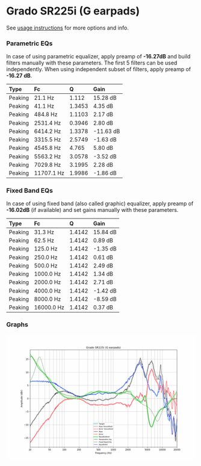 # Grado SR225i (G earpads)
See [usage instructions](https://github.com/jaakkopasanen/AutoEq#usage) for more options and info.

### Parametric EQs
In case of using parametric equalizer, apply preamp of **-16.27dB** and build filters manually
with these parameters. The first 5 filters can be used independently.
When using independent subset of filters, apply preamp of **-16.27 dB**.

| Type    | Fc         |      Q | Gain      |
|:--------|:-----------|:-------|:----------|
| Peaking | 21.1 Hz    | 1.112  | 15.28 dB  |
| Peaking | 41.1 Hz    | 1.3453 | 4.35 dB   |
| Peaking | 484.8 Hz   | 1.1103 | 2.17 dB   |
| Peaking | 2531.4 Hz  | 0.3946 | 2.80 dB   |
| Peaking | 6414.2 Hz  | 1.3378 | -11.63 dB |
| Peaking | 3315.5 Hz  | 2.5749 | -1.63 dB  |
| Peaking | 4545.8 Hz  | 4.765  | 5.80 dB   |
| Peaking | 5563.2 Hz  | 3.0578 | -3.52 dB  |
| Peaking | 7029.8 Hz  | 3.1995 | 2.28 dB   |
| Peaking | 11707.1 Hz | 1.9986 | -1.86 dB  |

### Fixed Band EQs
In case of using fixed band (also called graphic) equalizer, apply preamp of **-16.02dB**
(if available) and set gains manually with these parameters.

| Type    | Fc         |      Q | Gain     |
|:--------|:-----------|:-------|:---------|
| Peaking | 31.3 Hz    | 1.4142 | 15.84 dB |
| Peaking | 62.5 Hz    | 1.4142 | 0.89 dB  |
| Peaking | 125.0 Hz   | 1.4142 | -1.35 dB |
| Peaking | 250.0 Hz   | 1.4142 | 0.61 dB  |
| Peaking | 500.0 Hz   | 1.4142 | 2.49 dB  |
| Peaking | 1000.0 Hz  | 1.4142 | 1.34 dB  |
| Peaking | 2000.0 Hz  | 1.4142 | 2.71 dB  |
| Peaking | 4000.0 Hz  | 1.4142 | -1.42 dB |
| Peaking | 8000.0 Hz  | 1.4142 | -8.59 dB |
| Peaking | 16000.0 Hz | 1.4142 | 0.37 dB  |

### Graphs
![](./Grado%20SR225i%20(G%20earpads).png)